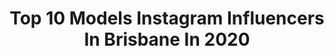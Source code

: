 ---
title: Top 10 Models Instagram Influencers In Brisbane In 2020
description: >-
  Find top models Instagram influencers in Brisbane in 2020. Most popular hashtags: #brisbanemodel #longhair #highponytail #makeup.
platform: Instagram
profiles:
  - username: "modelallyj"
    fullname: >-
      Ally J Wilkinson
    location: "Australia"
    followers: 30891
    engagement: 317
    commentsToLikes: 0.015130
    id: ck8tcb8iiyx740j78joz6u85y
    verified: false
    hashtags: "#naturalmakeup, #sydneytrip, #flexible, #whitedress"
  - username: "anthonysemerad"
    fullname: >-
      ANTHONY SEMERAD (TWIN 2)
    location: "Australia"
    followers: 168649
    engagement: 317
    commentsToLikes: 0.009255
    id: ck5cj2r1ptv0g0i11c7336mp8
    verified: true
    hashtags: "#aiveeleague, #health, #travelphotography, #love"
  - username: "miagracemccallum"
    fullname: >-
      Mia Grace ✨
    location: "Australia"
    followers: 5655
    engagement: 742
    commentsToLikes: 0.276234
    id: ckaoty5xpy11e0i78eia54nry
    verified: false
    hashtags: "#blackangel, #famousfootwear, #anniespresets, #onpoint"
  - username: "avaarachnie"
    fullname: >-
      Arachnie 🕷
    location: "Australia"
    followers: 142933
    engagement: 676
    commentsToLikes: 0.014475
    id: ck5hduac8peto0i117qex67cb
    verified: false
    hashtags: "#killstar, #bmtartanravenclawcuffedpants"
  - username: "hannahhayessisson"
    fullname: >-
      Hannah Hayes Sisson
    location: "Australia"
    followers: 3357
    engagement: 1806
    commentsToLikes: 0.073857
    id: ck8sxek7lh41z0j78jq7dnx1f
    verified: false
    hashtags: ""
  - username: "christina_maimone"
    fullname: >-
      Christina Maimone
    location: "Australia"
    followers: 6904
    engagement: 879
    commentsToLikes: 0.025467
    id: ck55klkcjzli60i11ldukuzwq
    verified: false
    hashtags: "#tenniscollection, #bodypositive, #jointhemovement, #goodsquad"
  - username: "amospearce"
    fullname: >-
      AMOS ✨ Catahoula ✘ Beagle
    location: "Australia"
    followers: 19784
    engagement: 508
    commentsToLikes: 0.118410
    id: ck15s7bnobl6t0i19kw4tgv66
    verified: false
    hashtags: "#yeahidid, #happydogs, #dogsofbrisbane, #firstaid"
  - username: "lorimckenzie"
    fullname: >-
      L O R I  M C K E N Z I E
    location: "Australia"
    followers: 40150
    engagement: 55
    commentsToLikes: 0.022245
    id: ck5hqu7gftqb60i112wiy13os
    verified: false
    hashtags: ""
  - username: "julietaroldann"
    fullname: >-
      Julieta Roldan 🇦🇺 🇦🇷
    location: "Australia"
    followers: 79181
    engagement: 134
    commentsToLikes: 0.041640
    id: ck0ud6ywjigcn0i19d8n00v30
    verified: false
    hashtags: "#uncertaintimes, #mangojuice, #glowinskin, #caffeineaddict"
  - username: "masphoto.official"
    fullname: >-
      Masterpiece Art Studio 📸🌴👙
    location: "Australia"
    followers: 5281
    engagement: 545
    commentsToLikes: 0.089941
    id: ck6u339dyvfx90j71bhrei5ev
    verified: false
    hashtags: "#competition, #canon, #kicking, #kidmodels"
---